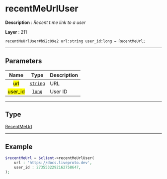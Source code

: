 # recentMeUrlUser

**Description** : *Recent t\.me link to a user*

**Layer** : 211

```tl
recentMeUrlUser#b92c09e2 url:string user_id:long = RecentMeUrl;
```

---

## Parameters

| Name | Type | Description |
| :---: | :---: | :--- |
| <mark>url</mark> | [`string`](type/string) | URL |
| <mark>user_id</mark> | [`long`](type/long) | User ID |

---

## Type

[RecentMeUrl](type/RecentMeUrl)

---

## Example

```php
$recentMeUrl = $client->recentMeUrlUser(
	url : 'https://docs.liveproto.dev',
	user_id : 2735532292162758647,
);
```